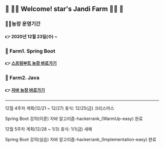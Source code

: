 

## :green_heart: :woman_farmer: Welcome! star's Jandi Farm​ :woman_farmer: :green_heart:





### :woman_farmer:농장 운영기간

#### 					:point_right: 2020년 12월 23일(수) ~ 





### :seedling: Farm1. Spring Boot

#### 					:point_right: [스프링부트 농장 바로가기](https://github.com/jandifarm/starsJandi/tree/main/hello-spring) 





### :seedling: Farm2. Java

#### 					:point_right: [자바 농장 바로가기]() 


---


12월 4주차 계획(12/21 ~ 12/27)
휴식: 12/25(금) 크리스마스

Spring Boot 강의(이론)
자바 알고리즘-hackerrank_(WarmUp-easy) 완료


12월 5주차 계획(12/28 ~ 1/3)
휴식: 1/1(금) 새해

Spring Boot 강의(실습)
자바 알고리즘-hackerrank_(Implementation-easy) 완료
